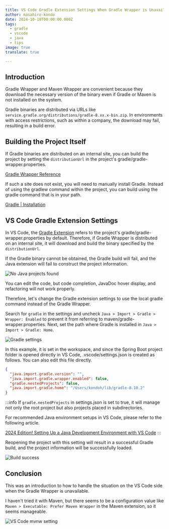 ```yaml
---
title: VS Code Gradle Extension Settings When Gradle Wrapper is Unavailable
author: masahiro-kondo
date: 2024-10-18T00:00:00.000Z
tags:
  - gradle
  - vscode
  - java
  - tips
image: true
translate: true

---
```


## Introduction
Gradle Wrapper and Maven Wrapper are convenient because they download the necessary version of the binary even if Gradle or Maven is not installed on the system.

Gradle binaries are distributed via URLs like `service.gradle.org/distributions/gradle-8.xx.x-bin.zip`. In environments with access restrictions, such as within a company, the download may fail, resulting in a build error.

## Building the Project Itself
If Gradle binaries are distributed on an internal site, you can build the project by setting the `distributionUrl` in the project's gradle/gradle-wrapper.properties.

[Gradle Wrapper Reference](https://docs.gradle.org/current/userguide/gradle_wrapper.html)

If such a site does not exist, you will need to manually install Gradle. Instead of using the gradlew command within the project, you can build using the gradle command that is in your path.

[Gradle | Installation](https://gradle.org/install/)

## VS Code Gradle Extension Settings
In VS Code, the [Gradle Extension](https://marketplace.visualstudio.com/items?itemName=vscjava.vscode-gradle) refers to the project's gradle/gradle-wrapper.properties by default. Therefore, if Gradle Wrapper is distributed on an internal site, it will download and build the binary specified by the `distributionUrl`.

If the Gradle binary cannot be obtained, the Gradle build will fail, and the Java extension will fail to construct the project information.

![No Java projects found](https://i.gyazo.com/dc858e327a31025191ece2c5e6320ffd.png)

You can edit the code, but code completion, JavaDoc hover display, and refactoring will not work properly.

Therefore, let's change the Gradle extension settings to use the local gradle command instead of the Gradle Wrapper.

Search for `gradle` in the settings and uncheck `Java > Import > Gradle > Wrapper: Enabled` to prevent it from referring to maven/gradle-wrapper.properties. Next, set the path where Gradle is installed in `Java > Import > Gradle: Home`.

![Gradle settings](https://i.gyazo.com/eacc2679adc8e35b5b4aaed41e6182e8.png)

In this example, it is set in the workspace, and since the Spring Boot project folder is opened directly in VS Code, .vscode/settings.json is created as follows. You can also edit this file directly.

```json:.vscode/settings.json
{
  "java.import.gradle.version": "",
  "java.import.gradle.wrapper.enabled": false,
  "gradle.nestedProjects": false,
  "java.import.gradle.home": "/Users/kondoh/lib/gradle-8.10.2"
}
```

:::info
If `gradle.nestedProjects` in settings.json is set to true, it will manage not only the root project but also projects placed in subdirectories.

For recommended Java environment setups in VS Code, please refer to the following article.

[2024 Edition! Setting Up a Java Development Environment with VS Code](/blogs/2024/07/18/write-java-with-vscode-2024/)
:::

Reopening the project with this setting will result in a successful Gradle build, and the project information will be successfully loaded.

![Build success](https://i.gyazo.com/acd95ffbc2812759536e438b33833b75.png)

## Conclusion
This was an introduction to how to handle the situation on the VS Code side when the Gradle Wrapper is unavailable.

I haven't tried it with Maven, but there seems to be a configuration value like `Maven > Executable: Prefer Maven Wrapper` in the Maven extension, so it seems manageable.

![VS Code mvnw setting](https://i.gyazo.com/f989498b3243507d776c30a2c071e7b4.png)
